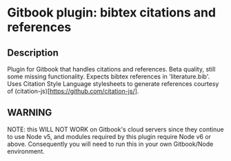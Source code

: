 # Gitbook plugin: bibtex citations and references

## Description

Plugin for Gitbook that handles citations and references. Beta quality, still some missing functionality. Expects bibtex references in 'literature.bib'. Uses Citation Style Language stylesheets to generate references courtesy of (citation-js)[https://github.com/citation-js/].

## WARNING

NOTE: this WILL NOT WORK on Gitbook's cloud servers since they continue to use Node v5, and modules required by this plugin require Node v6 or above. Consequently you will need to run this in your own Gitbook/Node environment.
